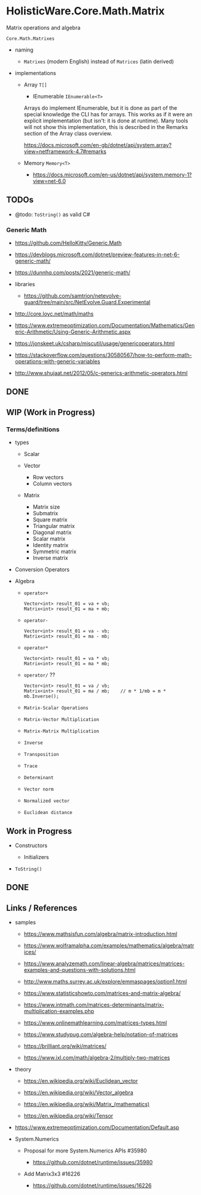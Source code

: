 # HolisticWare.Core.Math.Matrix

Matrix operations and algebra

`Core.Math.Matrixes`

*   naming

    *   `Matrixes` (modern English) instead of `Matrices` (latin derived)

*   implementations

    *   Array  `T[]`

        *   IEnumerable  `IEnumerable<T>`

        Arrays do implement IEnumerable<T>, but it is done as part of the special knowledge the CLI has for arrays. This works as if it were an explicit implementation (but isn't: it is done at runtime). Many tools will not show this implementation, this is described in the Remarks section of the Array class overview.
    
        https://docs.microsoft.com/en-gb/dotnet/api/system.array?view=netframework-4.7#remarks
        
    *   Memory  `Memory<T>`

        *   https://docs.microsoft.com/en-us/dotnet/api/system.memory-1?view=net-6.0

## TODOs

*   @todo: `ToString()` as valid C#

### Generic Math

*   https://github.com/HelloKitty/Generic.Math

*   https://devblogs.microsoft.com/dotnet/preview-features-in-net-6-generic-math/

*   https://dunnhq.com/posts/2021/generic-math/

*   libraries

    *   https://github.com/samtrion/netevolve-guard/tree/main/src/NetEvolve.Guard.Experimental
    


*   http://core.loyc.net/math/maths

*   https://www.extremeoptimization.com/Documentation/Mathematics/Generic-Arithmetic/Using-Generic-Arithmetic.aspx

*   https://jonskeet.uk/csharp/miscutil/usage/genericoperators.html

*   https://stackoverflow.com/questions/30580567/how-to-perform-math-operations-with-generic-variables

*   http://www.shujaat.net/2012/05/c-generics-arithmetic-operators.html



## DONE


## WIP (Work in Progress)

### Terms/definitions

*   types

    *   Scalar

    *   Vector
        -   Row vectors
        -   Column vectors

    *   Matrix
        -   Matrix size
        -   Submatrix
        -   Square matrix
        -   Triangular matrix
        -   Diagonal matrix
        -   Scalar matrix
        -   Identity matrix
        -   Symmetric matrix
        -   Inverse matrix

*   Conversion Operators
    
*   Algebra

    *   `operator+`
    
        ```
        Vector<int> result_01 = va + vb;
        Matrix<int> result_01 = ma + mb;
        ```

    *   `operator-`

        ```
        Vector<int> result_01 = va - vb;
        Matrix<int> result_01 = ma - mb;
        ```
        
    *   `operator*`

        ```
        Vector<int> result_01 = va * vb;
        Matrix<int> result_01 = ma * mb;
        ```
        
    *   `operator/` ??

        ```
        Vector<int> result_01 = va / vb;
        Matrix<int> result_01 = ma / mb;    // m * 1/mb = m * mb.Inverse();

    *   `Matrix-Scalar Operations`

    *   `Matrix-Vector Multiplication`

    *   `Matrix-Matrix Multiplication`

    *   `Inverse`

    *   `Transposition`

    *   `Trace`

    *   `Determinant`

    *   `Vector norm`

    *   `Normalized vector`

    *   `Euclidean distance`




        
## Work in Progress

*   Constructors

    *   Initializers
    
*   `ToString()`


## DONE

## Links / References

*   samples

    *   https://www.mathsisfun.com/algebra/matrix-introduction.html
    
    *   https://www.wolframalpha.com/examples/mathematics/algebra/matrices/
    
    *   https://www.analyzemath.com/linear-algebra/matrices/matrices-examples-and-questions-with-solutions.html
    
    *   http://www.maths.surrey.ac.uk/explore/emmaspages/option1.html
    
    *   https://www.statisticshowto.com/matrices-and-matrix-algebra/
    
    *   https://www.intmath.com/matrices-determinants/matrix-multiplication-examples.php
    
    *   https://www.onlinemathlearning.com/matrices-types.html
    
    *   https://www.studypug.com/algebra-help/notation-of-matrices
    
    *   https://brilliant.org/wiki/matrices/
    
    *   https://www.ixl.com/math/algebra-2/multiply-two-matrices
    
*   theory

    *   https://en.wikipedia.org/wiki/Euclidean_vector

    *   https://en.wikipedia.org/wiki/Vector_algebra

    *   https://en.wikipedia.org/wiki/Matrix_(mathematics)

    *   https://en.wikipedia.org/wiki/Tensor

*   https://www.extremeoptimization.com/Documentation/Default.asp

*   System.Numerics

    *   Proposal for more System.Numerics APIs #35980
    
        *   https://github.com/dotnet/runtime/issues/35980

    *   Add Matrix3x3 #16226

        *   https://github.com/dotnet/runtime/issues/16226
